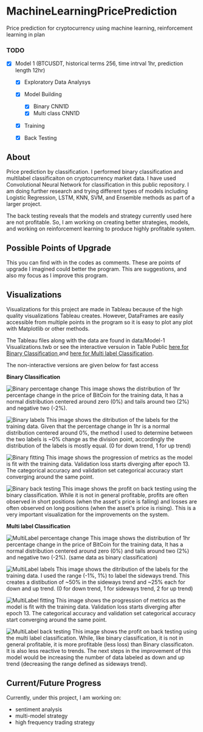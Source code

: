# MachineLearningPricePrediction
Price prediction for cryptocurrency using machine learning, reinforcement learning in plan

### TODO
- [x] Model 1 (BTCUSDT, historical terms 256, time intrval 1hr, prediction length 12hr)
    - [x] Exploratory Data Analysys
    - [x] Model Building
      - [x] Binary CNN1D
      - [x] Multi class CNN1D 
    - [x] Training
    - [x] Back Testing


## About
Price prediction by classification. I performed binary classification and multilabel classificaiton on cryptocurrency market data. I have used Convolutional Neural Network for classification in this public repository. I am doing further research and trying different types of models including Logistic Regression, LSTM, KNN, SVM, and Ensemble methods as part of a larger project. 

The back testing reveals that the models and strategy currently used here are not profitable. So, I am working on creating better strategies, models, and working on reinforcement learning to produce highly profitable system.  

## Possible Points of Upgrade
This you can find with in the codes as comments. These are points of upgrade I imagined could better the program. This are suggestions, and also my focus as I improve this program.

## Visualizations
Visualizations for this project are made in Tableau because of the high quality visualizations Tableau creates. However, DataFrames are easily accessible from multiple points in the program so it is easy to plot any plot with Matplotlib or other methods.

The Tableau files along with the data are found in data/Model-1 Visualizations.twb or see the interactive versuion in Table Public <a href="https://public.tableau.com/shared/8CT4DNX6R?:display_count=n&:origin=viz_share_link">here for Binary Classification </a> and <a href="https://public.tableau.com/views/CryptocurrencyPricePredictionModel-1Visualizations-MultiLabel/MultiLabel?:language=en-US&publish=yes&:display_count=n&:origin=viz_share_link">here for Multi label Classification</a>.

The non-interactive versions are given below for fast access

<strong>Binary Classification</strong>

![Binary percentage change](Model-1/data/Binary_perc_change.png)
This image shows the distribution of 1hr percentage change in the price of BitCoin for the training data, It has a normal distribution centered around zero (0%) and tails around two (2%) and negative two (-2%).


![Binary labels](Model-1/data/Binary_labels.png)
This image shows the ditribution of the labels for the training data. Given that the percentage change in 1hr is a normal distribution centered around 0%, the method I used to determine between the two labels is ~0% change as the division point, accordingly the distribution of the labels is mostly equal. (0 for down trend, 1 for up trend)


![Binary fitting](Model-1/data/Binary_fitting.png)
This image shows the progression of metrics as the model is fit with the training data. Validation loss starts diverging after epoch 13. The categorical accuracy and validation set categorical accuracy start converging around the same point.


![Binary back testing](Model-1/data/Binary_back_testing.png)
This image shows the profit on back testing using the binary classification. While it is not in general profitable, profits are often observed in short positions (when the asset's price is falling) and losses are often observed on long positions (when the asset's price is rising). This is a very important visualization for the improvements on the system.


<strong>Multi label Classification</strong>

![MultiLabel percentage change](Model-1/data/MultiLabel_prec_change.png)
This image shows the distribution of 1hr percentage change in the price of BitCoin for the training data, It has a normal distribution centered around zero (0%) and tails around two (2%) and negative two (-2%). (same data as binary classification)


![MultiLabel labels](Model-1/data/MultiLabel_labels.png)
This image shows the ditribution of the labels for the training data. I used the range (-1%, 1%) to label the sideways trend. This creates a distibution of ~50% in the sideways trend and ~25% each for down and up trend. (0 for down trend, 1 for sideways trend, 2 for up trend)


![MultiLabel fitting](Model-1/data/MultiLabel_fitting.png)
This image shows the progression of metrics as the model is fit with the training data. Validation loss starts diverging after epoch 13. The categorical accuracy and validation set categorical accuracy start converging around the same point.


![MultiLabel back testing](Model-1/data/MultiLabel_back_testing.png)
This image shows the profit on back testing using the multi label classification. While, like binary classification, it is not in general profitable, it is more profitable (less loss) than Binary classificaton. It is also less reactive to trends. The next steps in the improvement of this model would be increasing the number of data labeled as down and up trend (decreasing the range defined as sideways trend).

## Current/Future Progress
Currently, under this project, I am working on:
- sentiment analysis
- multi-model strategy
- high frequency trading strategy
